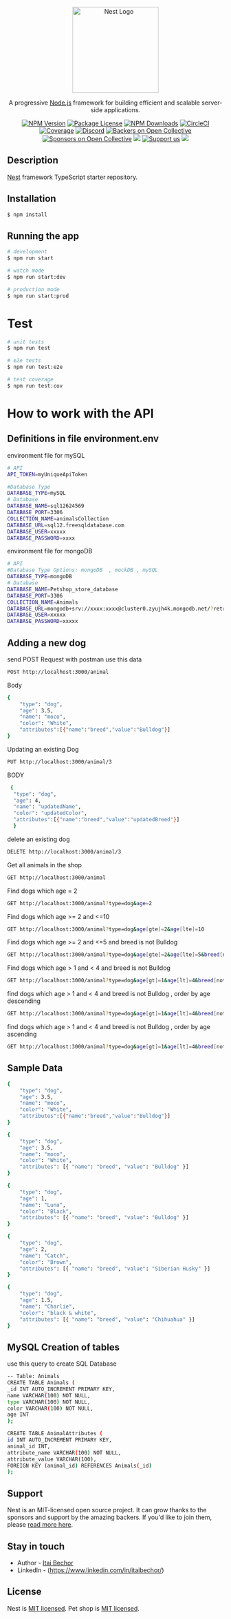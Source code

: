 <p align="center">
  <a href="http://nestjs.com/" target="blank"><img src="https://nestjs.com/img/logo-small.svg" width="200" alt="Nest Logo" /></a>
</p>

[circleci-image]: https://img.shields.io/circleci/build/github/nestjs/nest/master?token=abc123def456
[circleci-url]: https://circleci.com/gh/nestjs/nest

  <p align="center">A progressive <a href="http://nodejs.org" target="_blank">Node.js</a> framework for building efficient and scalable server-side applications.</p>
    <p align="center">
<a href="https://www.npmjs.com/~nestjscore" target="_blank"><img src="https://img.shields.io/npm/v/@nestjs/core.svg" alt="NPM Version" /></a>
<a href="https://www.npmjs.com/~nestjscore" target="_blank"><img src="https://img.shields.io/npm/l/@nestjs/core.svg" alt="Package License" /></a>
<a href="https://www.npmjs.com/~nestjscore" target="_blank"><img src="https://img.shields.io/npm/dm/@nestjs/common.svg" alt="NPM Downloads" /></a>
<a href="https://circleci.com/gh/nestjs/nest" target="_blank"><img src="https://img.shields.io/circleci/build/github/nestjs/nest/master" alt="CircleCI" /></a>
<a href="https://coveralls.io/github/nestjs/nest?branch=master" target="_blank"><img src="https://coveralls.io/repos/github/nestjs/nest/badge.svg?branch=master#9" alt="Coverage" /></a>
<a href="https://discord.gg/G7Qnnhy" target="_blank"><img src="https://img.shields.io/badge/discord-online-brightgreen.svg" alt="Discord"/></a>
<a href="https://opencollective.com/nest#backer" target="_blank"><img src="https://opencollective.com/nest/backers/badge.svg" alt="Backers on Open Collective" /></a>
<a href="https://opencollective.com/nest#sponsor" target="_blank"><img src="https://opencollective.com/nest/sponsors/badge.svg" alt="Sponsors on Open Collective" /></a>
  <a href="https://paypal.me/kamilmysliwiec" target="_blank"><img src="https://img.shields.io/badge/Donate-PayPal-ff3f59.svg"/></a>
    <a href="https://opencollective.com/nest#sponsor"  target="_blank"><img src="https://img.shields.io/badge/Support%20us-Open%20Collective-41B883.svg" alt="Support us"></a>
  <a href="https://twitter.com/nestframework" target="_blank"><img src="https://img.shields.io/twitter/follow/nestframework.svg?style=social&label=Follow"></a>
</p>
  <!--[![Backers on Open Collective](https://opencollective.com/nest/backers/badge.svg)](https://opencollective.com/nest#backer)
  [![Sponsors on Open Collective](https://opencollective.com/nest/sponsors/badge.svg)](https://opencollective.com/nest#sponsor)-->

## Description

[Nest](https://github.com/nestjs/nest) framework TypeScript starter repository.

## Installation

```bash
$ npm install
```

## Running the app

```bash
# development
$ npm run start

# watch mode
$ npm run start:dev

# production mode
$ npm run start:prod
```
# Test

```bash
# unit tests
$ npm run test

# e2e tests
$ npm run test:e2e

# test coverage
$ npm run test:cov
```

# How to work with the API

## Definitions in file environment.env

environment file for mySQL
```bash
# API
API_TOKEN=myUniqueApiToken

#Database Type 
DATABASE_TYPE=mySQL
# Database
DATABASE_NAME=sql12624569
DATABASE_PORT=3306
COLLECTION_NAME=animalsCollection
DATABASE_URL=sql12.freesqldatabase.com
DATABASE_USER=xxxxx
DATABASE_PASSWORD=xxxx
```
environment file for mongoDB

```bash
# API
#Database Type Options: mongoDB  , mockDB , mySQL
DATABASE_TYPE=mongoDB
# Database
DATABASE_NAME=Petshop_store_database
DATABASE_PORT=3306
COLLECTION_NAME=Animals
DATABASE_URL=mongodb+srv://xxxx:xxxx@cluster0.zyujh4k.mongodb.net/?retryWrites=true&w=majority
DATABASE_USER=xxxxx
DATABASE_PASSWORD=xxxxx
```

## Adding a new dog 

send POST Request with postman use this data
```bash
POST http://localhost:3000/animal
```
Body

```bash
{
    "type": "dog",
    "age": 3.5,
    "name": "moco",
    "color": "White",
    "attributes":[{"name":"breed","value":"Bulldog"}]
}
```
Updating an existing Dog

```bash
PUT http://localhost:3000/animal/3
```
BODY
```bash
 {
  "type": "dog",
  "age": 4,
  "name": "updatedName",
  "color": "updatedColor",
  "attributes":[{"name":"breed","value":"updatedBreed"}]
  }
```
delete an existing dog

```bash
DELETE http://localhost:3000/animal/3
```

Get all animals in the shop

```bash
GET http://localhost:3000/animal
```

Find dogs which age = 2

```bash
GET http://localhost:3000/animal?type=dog&age=2
```
Find dogs which age >= 2 and <=10

```bash
GET http://localhost:3000/animal?type=dog&age[gte]=2&age[lte]=10
```
Find dogs which age >= 2 and <=5 and breed is not Bulldog

```bash
GET http://localhost:3000/animal?type=dog&age[gte]=2&age[lte]=5&breed[not]=Bulldog
```
Find dogs which age > 1 and < 4 and breed is not Bulldog

```bash
GET http://localhost:3000/animal?type=dog&age[gt]=1&age[lt]=4&breed[not]=Bulldog
```

find dogs which age > 1 and < 4 and breed is not Bulldog , order by age descending

```bash
GET http://localhost:3000/animal?type=dog&age[gt]=1&age[lt]=4&breed[not]=Bulldog&order_by=age&direction=DESC
```
find dogs which age > 1 and < 4 and breed is not Bulldog , order by age ascending

```bash
GET http://localhost:3000/animal?type=dog&age[gt]=1&age[lt]=4&breed[not]=Bulldog&order_by=age&direction=ASC
```

## Sample Data

```bash
{
    "type": "dog",
    "age": 3.5,
    "name": "moco",
    "color": "White",
    "attributes":[{"name":"breed","value":"Bulldog"}]
}

{
    "type": "dog",
    "age": 3.5,
    "name": "moco",
    "color": "White",
    "attributes": [{ "name": "breed", "value": "Bulldog" }]
}

{
    "type": "dog",
    "age": 1,
    "name": "Luna",
    "color": "Black",
    "attributes": [{ "name": "breed", "value": "Bulldog" }]
}

{
    "type": "dog",
    "age": 2,
    "name": "Catch",
    "color": "Brown",
    "attributes": [{ "name": "breed", "value": "Siberian Husky" }]
}

{
    "type": "dog",
    "age": 1.5,
    "name": "Charlie",
    "color": "black & white",
    "attributes": [{ "name": "breed", "value": "Chihuahua" }]
}
```


## MySQL Creation of tables

use this query to create SQL Database

```bash
-- Table: Animals
CREATE TABLE Animals (
_id INT AUTO_INCREMENT PRIMARY KEY,
name VARCHAR(100) NOT NULL,
type VARCHAR(100) NOT NULL,
color VARCHAR(100) NOT NULL,
age INT
);

CREATE TABLE AnimalAttributes (
id INT AUTO_INCREMENT PRIMARY KEY,
animal_id INT,
attribute_name VARCHAR(100) NOT NULL,
attribute_value VARCHAR(100),
FOREIGN KEY (animal_id) REFERENCES Animals(_id)
);
```

## Support

Nest is an MIT-licensed open source project. It can grow thanks to the sponsors and support by the amazing backers. If you'd like to join them, please [read more here](https://docs.nestjs.com/support).

## Stay in touch

- Author - [Itai Bechor](itai.bechor@gmail.com)
- LinkedIn - (https://www.linkedin.com/in/itaibechor/)

## License

Nest is [MIT licensed](LICENSE).
Pet shop is [MIT licensed](LICENSE).
